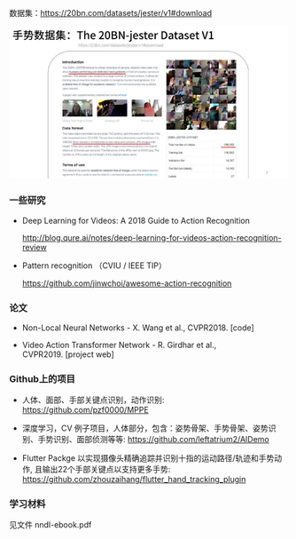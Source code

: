 数据集：https://20bn.com/datasets/jester/v1#download

![数据集](dataset.jpg)

### 一些研究

- Deep Learning for Videos: A 2018 Guide to Action Recognition

  http://blog.qure.ai/notes/deep-learning-for-videos-action-recognition-review

- Pattern recognition （CVIU / IEEE TIP）

  https://github.com/jinwchoi/awesome-action-recognition

### 论文

- Non-Local Neural Networks - X. Wang et al., CVPR2018. [code]

- Video Action Transformer Network - R. Girdhar et al., CVPR2019. [project web]

### Github上的项目

- 人体、面部、手部关键点识别，动作识别: https://github.com/pzf0000/MPPE

- 深度学习，CV 例子项目，人体部分，包含：姿势骨架、手势骨架、姿势识别、手势识别、面部侦测等等: https://github.com/leftatrium2/AIDemo

-  Flutter Packge 以实现摄像头精确追踪并识别十指的运动路径/轨迹和手势动作, 且输出22个手部关键点以支持更多手势: https://github.com/zhouzaihang/flutter_hand_tracking_plugin

### 学习材料

见文件 nndl-ebook.pdf